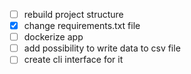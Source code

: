 - [ ] rebuild project structure
- [x] change requirements.txt file
- [ ] dockerize app
- [ ] add possibility to write data to csv file
- [ ] create cli interface for it
